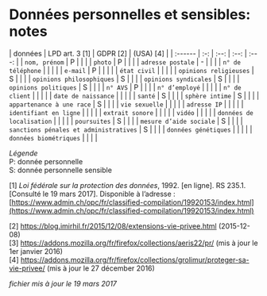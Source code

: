 # Données personnelles et sensibles: notes

| données | LPD art. 3 [1] | GDPR [2] | (USA) [4] |
| :------ | :-: | :--: | :--: | :---: |
| `nom, prénom` | P |  |  |
| `photo` | P |  |  |
| `adresse postale` | - |  |  |
| `n° de téléphone` |  |  |  |
| `e-mail` | P |  |  |  |
| `état civil` |  |  |  |
| `opinions religieuses` | S |  |  |
| `opinions philosophiques` | S |  |  |
| `opinions syndicales` | S |  |  |
| `opinions politiques` | S |  |  |
| `n° AVS` | P |  |  |
| `n° d’employé` |  |  |  |
| `n° de client` |  |  |  |
| `date de naissance` |  |  |  |
| `santé` | S |  |  |
| `sphère intime` | S |  |  |
| `appartenance à une race` | S |  |  |
| `vie sexuelle` |  |  |  |
| `adresse IP` |  |  |  |
| `identifiant en ligne` |  |  |  |
| `extrait sonore` |  |  |  |
| `vidéo` |  |  |  |
| `données de localisation` |  |  |  |
| `poursuites` | S |  |  |
| `mesure d’aide sociale` | S |  |  |
| `sanctions pénales et administratives` | S |  |  |
| `données génétiques` |  |  |  |
| `données biométriques` |  |  |  |


*Légende*   
P: donnée personnelle   
S: donnée personnelle sensible   

[1] *Loi fédérale sur la protection des données*, 1992. [en ligne]. RS 235.1. [Consulté le 19 mars 2017]. Disponible à l’adresse : [https://www.admin.ch/opc/fr/classified-compilation/19920153/index.html](https://www.admin.ch/opc/fr/classified-compilation/19920153/index.html)

[2] https://blog.imirhil.fr/2015/12/08/extensions-vie-privee.html (2015-12-08)  
[3] https://addons.mozilla.org/fr/firefox/collections/aeris22/pr/ (mis à jour le 1er janvier 2016)   
[4] https://addons.mozilla.org/fr/firefox/collections/grolimur/proteger-sa-vie-privee/ (mis à jour le 27 décember 2016)   

*fichier mis à jour le 19 mars 2017*



